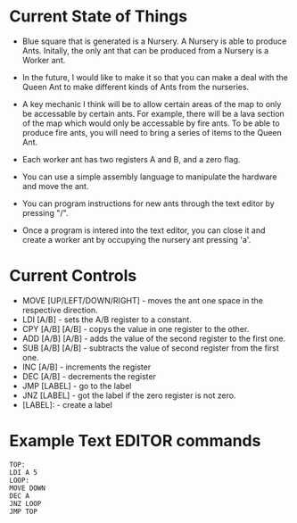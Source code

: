 #  Current State of Things
- Blue square that is generated is a Nursery. A Nursery is able to produce
  Ants. Initally, the only ant that can be produced from a Nursery is a Worker
  ant.

- In the future, I would like to make it so that you can make a deal with the
  Queen Ant to make different kinds of Ants from the nurseries.

- A key mechanic I think will be to allow certain areas of the map to only be
  accessable by certain ants. For example, there will be a lava section of the
  map which would only be accessable by fire ants. To be able to produce fire
  ants, you will need to bring a series of items to the Queen Ant.

- Each worker ant has two registers A and B, and a zero flag.
- You can use a simple assembly language to manipulate the hardware and move the ant.
- You can program instructions for new ants through the text editor by pressing "/".
- Once a program is intered into the text editor, you can close it and create a
  worker ant by occupying the nursery ant pressing 'a'.

# Current Controls

- MOVE [UP/LEFT/DOWN/RIGHT] - moves the ant one space in the respective direction.
- LDI [A/B] <INTEGER> - sets the A/B register to a constant.
- CPY [A/B] [A/B] - copys the value in one register to the other.
- ADD [A/B] [A/B] - adds the value of the second register to the first one.
- SUB [A/B] [A/B] - subtracts the value of second register from the first one.
- INC [A/B] - increments the register
- DEC [A/B] - decrements the register
- JMP [LABEL] - go to the label
- JNZ [LABEL] - got the label if the zero register is not zero.
- [LABEL]: - create a label

# Example Text EDITOR commands
```
TOP:
LDI A 5
LOOP:
MOVE DOWN
DEC A
JNZ LOOP
JMP TOP
```
